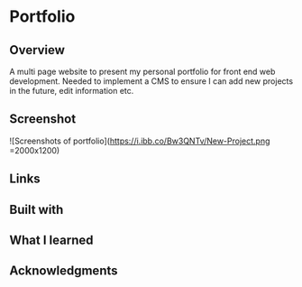 # Portfolio

## Overview

A multi page website to present my personal portfolio for front end web development. Needed to implement a CMS to ensure I can add new projects in the future, edit information etc.

## Screenshot

![Screenshots of portfolio](https://i.ibb.co/Bw3QNTv/New-Project.png =2000x1200)

## Links

## Built with

## What I learned

## Acknowledgments
